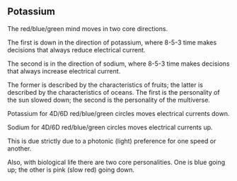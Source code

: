 ## Potassium

The red/blue/green mind moves in two core directions.

The first is down in the direction of potassium, where 8-5-3 time makes decisions that always reduce electrical current.

The second is in the direction of sodium, where 8-5-3 time makes decisions that always increase electrical current.

The former is described by the characteristics of fruits; the latter is described by the characteristics of oceans. The first is the personality of the sun slowed down; the second is the personality of the multiverse.

Potassium for 4D/6D red/blue/green circles moves electrical currents down.

Sodium for 4D/6D red/blue/green circles moves electrical currents up.

This is due strictly due to a photonic (light) preference for one speed or another. 

Also, with biological life there are two core personalities. One is blue going up; the other is pink (slow red) going down.